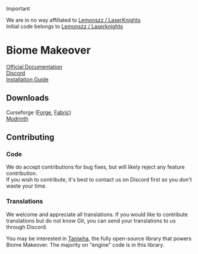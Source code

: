 > [!IMPORTANT]  
> We are in no way affiliated to [Lemonszz / LaserKnights](https://github.com/Lemonszz/Biome-Makeover) </br>
> Initial code belongs to [Lemonszz / Laserknights](https://github.com/Lemonszz/Biome-Makeover)

# Biome Makeover
[Official Documentation](https://biomemakeover.laserknights.com/)  
[Discord](https://discord.gg/D5bNnw7)  
[Installation Guide](https://biomemakeover.laserknights.com/notes/installation/)  

## Downloads  
Curseforge ([Forge](https://www.curseforge.com/minecraft/mc-mods/biome-makeover-forge), [Fabric](https://www.curseforge.com/minecraft/mc-mods/biome-makeover))  
[Modrinth](https://modrinth.com/mod/biome-makeover)

## Contributing  

### Code
We do accept contributions for bug fixes, but will likely reject any feature contribution.  
If you wish to contribute, it's best to contact us on Discord first so you don't waste your time.

### Translations
We welcome and appreciate all translations. If you would like to contribute translations but do not know Git, you can send your translations to us through Discord.


You may be interested in [Taniwha](https://github.com/Lemonszz/taniwha/), the fully open-source library that powers Biome Makeover. The majority on "engine" code is in this library.
